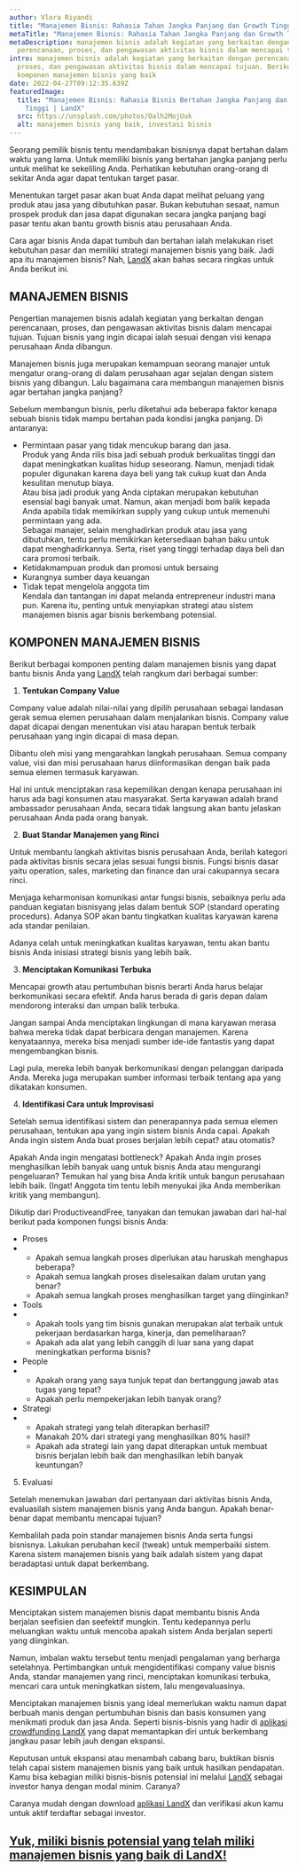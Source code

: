 ```yaml
---
author: Vlora Riyandi
title: "Manajemen Bisnis: Rahasia Tahan Jangka Panjang dan Growth Tinggi"
metaTitle: "Manajemen Bisnis: Rahasia Tahan Jangka Panjang dan Growth Tinggi"
metaDescription: manajemen bisnis adalah kegiatan yang berkaitan dengan
  perencanaan, proses, dan pengawasan aktivitas bisnis dalam mencapai tujuan.
intro: manajemen bisnis adalah kegiatan yang berkaitan dengan perencanaan,
  proses, dan pengawasan aktivitas bisnis dalam mencapai tujuan. Berikut
  komponen manajemen bisnis yang baik
date: 2022-04-27T09:12:35.639Z
featuredImage:
  title: "Manajemen Bisnis: Rahasia Bisnis Bertahan Jangka Panjang dan Growth
    Tinggi | LandX"
  src: https://unsplash.com/photos/Oalh2MojUuk
  alt: manajemen bisnis yang baik, investasi bisnis
---
```

Seorang pemilik bisnis tentu mendambakan bisnisnya dapat bertahan dalam waktu yang lama. Untuk memiliki bisnis yang bertahan jangka panjang perlu untuk melihat ke sekeliling Anda. Perhatikan kebutuhan orang-orang di sekitar Anda agar dapat tentukan target pasar.

Menentukan target pasar akan buat Anda dapat melihat peluang yang produk atau jasa yang dibutuhkan pasar. Bukan kebutuhan sesaat, namun prospek produk dan jasa dapat digunakan secara jangka panjang bagi pasar tentu akan bantu growth bisnis atau perusahaan Anda.

Cara agar bisnis Anda dapat tumbuh dan bertahan ialah melakukan riset kebutuhan pasar dan memiliki strategi manajemen bisnis yang baik. Jadi apa itu manajemen bisnis? Nah, [LandX](https://landx.id/) akan bahas secara ringkas untuk Anda berikut ini.

## MANAJEMEN BISNIS

Pengertian manajemen bisnis adalah kegiatan yang berkaitan dengan perencanaan, proses, dan pengawasan aktivitas bisnis dalam mencapai tujuan. Tujuan bisnis yang ingin dicapai ialah sesuai dengan visi kenapa perusahaan Anda dibangun.

Manajemen bisnis juga merupakan kemampuan seorang manajer untuk mengatur orang-orang di dalam perusahaan agar sejalan dengan sistem bisnis yang dibangun. Lalu bagaimana cara membangun manajemen bisnis agar bertahan jangka panjang?

Sebelum membangun bisnis, perlu diketahui ada beberapa faktor kenapa sebuah bisnis tidak mampu bertahan pada kondisi jangka panjang. Di antaranya:

* Permintaan pasar yang tidak mencukup barang dan jasa.\
  Produk yang Anda rilis bisa jadi sebuah produk berkualitas tinggi dan dapat meningkatkan kualitas hidup seseorang. Namun, menjadi tidak populer digunakan karena daya beli yang tak cukup kuat dan Anda kesulitan menutup biaya.\
  Atau bisa jadi produk yang Anda ciptakan merupakan kebutuhan esensial bagi banyak umat. Namun, akan menjadi bom balik kepada Anda apabila tidak memikirkan supply yang cukup untuk memenuhi permintaan yang ada.\
  Sebagai manajer, selain menghadirkan produk atau jasa yang dibutuhkan, tentu perlu memikirkan ketersediaan bahan baku untuk dapat menghadirkannya. Serta, riset yang tinggi terhadap daya beli dan cara promosi terbaik.
* Ketidakmampuan produk dan promosi untuk bersaing
* Kurangnya sumber daya keuangan
* Tidak tepat mengelola anggota tim \
  Kendala dan tantangan ini dapat melanda entrepreneur industri mana pun. Karena itu, penting untuk menyiapkan strategi atau sistem manajemen bisnis agar bisnis berkembang potensial.

## KOMPONEN MANAJEMEN BISNIS

Berikut berbagai komponen penting dalam manajemen bisnis yang dapat bantu bisnis Anda yang [LandX](https://landx.id/) telah rangkum dari berbagai sumber:

1. **Tentukan Company Value**

Company value adalah nilai-nilai yang dipilih perusahaan sebagai landasan gerak semua elemen perusahaan dalam menjalankan bisnis. Company value dapat dicapai dengan menentukan visi atau harapan bentuk terbaik perusahaan yang ingin dicapai di masa depan.

Dibantu oleh misi yang mengarahkan langkah perusahaan. Semua company value, visi dan misi perusahaan harus diinformasikan dengan baik pada semua elemen termasuk karyawan. 

Hal ini untuk menciptakan rasa kepemilikan dengan kenapa perusahaan ini harus ada bagi konsumen atau masyarakat. Serta karyawan adalah brand ambassador perusahaan Anda, secara tidak langsung akan bantu jelaskan perusahaan Anda pada orang banyak.

2. **Buat Standar Manajemen yang Rinci**

Untuk membantu langkah aktivitas bisnis perusahaan Anda, berilah kategori pada aktivitas bisnis secara jelas sesuai fungsi bisnis. Fungsi bisnis dasar yaitu operation, sales, marketing dan finance dan urai cakupannya secara rinci.

Menjaga keharmonisan komunikasi antar fungsi bisnis, sebaiknya perlu ada panduan kegiatan bisnisyang jelas dalam bentuk SOP (standard operating procedurs). Adanya SOP akan bantu tingkatkan kualitas karyawan karena ada standar penilaian.

Adanya celah untuk meningkatkan kualitas karyawan, tentu akan bantu bisnis Anda inisiasi strategi bisnis yang lebih baik. 

3. **Menciptakan Komunikasi Terbuka**

Mencapai growth atau pertumbuhan bisnis berarti Anda harus belajar berkomunikasi secara efektif. Anda harus berada di garis depan dalam mendorong interaksi dan umpan balik terbuka. 

Jangan sampai Anda menciptakan lingkungan di mana karyawan merasa bahwa mereka tidak dapat berbicara dengan manajemen. Karena kenyataannya, mereka bisa menjadi sumber ide-ide fantastis yang dapat mengembangkan bisnis. 

Lagi pula, mereka lebih banyak berkomunikasi dengan pelanggan daripada Anda. Mereka juga merupakan sumber informasi terbaik tentang apa yang dikatakan konsumen. 

4. **Identifikasi Cara untuk Improvisasi**

Setelah semua identifikasi sistem dan penerapannya pada semua elemen perusahaan, tentukan apa yang ingin sistem bisnis Anda capai. Apakah Anda ingin sistem Anda buat proses berjalan lebih cepat? atau otomatis? 

Apakah Anda ingin mengatasi bottleneck? Apakah Anda ingin proses menghasilkan lebih banyak uang untuk bisnis Anda atau mengurangi pengeluaran? Temukan hal yang bisa Anda kritik untuk bangun perusahaan lebih baik. (Ingat! Anggota tim tentu lebih menyukai jika Anda memberikan kritik yang membangun).

Dikutip dari ProductiveandFree, tanyakan dan temukan jawaban dari hal-hal berikut pada komponen fungsi bisnis Anda:

* Proses
* * Apakah semua langkah proses diperlukan atau haruskah menghapus beberapa?
  * Apakah semua langkah proses diselesaikan dalam urutan yang benar?
  * Apakah semua langkah proses menghasilkan target yang diinginkan?
* Tools
* * Apakah tools yang tim bisnis gunakan merupakan alat terbaik untuk pekerjaan berdasarkan harga, kinerja, dan pemeliharaan?
  * Apakah ada alat yang lebih canggih di luar sana yang dapat meningkatkan performa bisnis?
* People
* * Apakah orang yang saya tunjuk tepat dan bertanggung jawab atas tugas yang tepat?
  * Apakah perlu mempekerjakan lebih banyak orang?
* Strategi
* * Apakah strategi yang telah diterapkan berhasil?
  * Manakah 20% dari strategi yang menghasilkan 80% hasil?
  * Apakah ada strategi lain yang dapat diterapkan untuk membuat bisnis berjalan lebih baik dan menghasilkan lebih banyak keuntungan?

5. Evaluasi

Setelah menemukan jawaban dari pertanyaan dari aktivitas bisnis Anda, evaluasilah sistem manajemen bisnis yang Anda bangun. Apakah benar-benar dapat membantu mencapai tujuan?

Kembalilah pada poin standar manajemen bisnis Anda serta fungsi bisnisnya. Lakukan perubahan kecil (tweak) untuk memperbaiki sistem. Karena sistem manajemen bisnis yang baik adalah sistem yang dapat beradaptasi untuk dapat berkembang.

## KESIMPULAN

Menciptakan sistem manajemen bisnis dapat membantu bisnis Anda berjalan seefisien dan seefektif mungkin. Tentu kedepannya perlu meluangkan waktu untuk mencoba apakah sistem Anda berjalan seperti yang diinginkan. 

Namun, imbalan waktu tersebut tentu menjadi pengalaman yang berharga setelahnya. Pertimbangkan untuk mengidentifikasi company value bisnis Anda, standar manajemen yang rinci, menciptakan komunikasi terbuka, mencari cara untuk meningkatkan sistem, lalu mengevaluasinya.

Menciptakan manajemen bisnis yang ideal memerlukan waktu namun dapat berbuah manis dengan pertumbuhan bisnis dan basis konsumen yang menikmati produk dan jasa Anda. Seperti bisnis-bisnis yang hadir di [aplikasi crowdfunding LandX](https://landx.id/) yang dapat memantapkan diri untuk berkembang jangkau pasar lebih jauh dengan ekspansi.

Keputusan untuk ekspansi atau menambah cabang baru, buktikan bisnis telah capai sistem manajemen bisnis yang baik untuk hasilkan pendapatan. Kamu bisa kebagian miliki bisnis-bisnis potensial ini melalui [LandX](https://landx.id/) sebagai investor hanya dengan modal minim. Caranya?

Caranya mudah dengan download [aplikasi LandX](https://landx.id/) dan verifikasi akun kamu untuk aktif terdaftar sebagai investor. 

## [Yuk, miliki bisnis potensial yang telah miliki manajemen bisnis yang baik di LandX!](https://landx.id/)